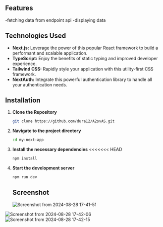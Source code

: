 

## Features
-fetching data from endpoint api
-displaying data

## Technologies Used

- **Next.js:** Leverage the power of this popular React framework to build a performant and scalable application.
- **TypeScript:** Enjoy the benefits of static typing and improved developer experience.
- **Tailwind CSS:** Rapidly style your application with this utility-first CSS framework.
- **NextAuth:** Integrate this powerful authentication library to handle all your authentication needs.

## Installation

1. **Clone the Repository**

    ```bash
    git clone https://github.com/dura12/A2svAS.git
    ```

2. **Navigate to the project directory**

    ```bash
    cd my-next-app
    ```

3. **Install the necessary dependencies**
<<<<<<< HEAD

    ```bash
    npm install
    ```

4. **Start the development server**

    ```bash
    npm run dev

    ```
    ## Screenshot

   ![Screenshot from 2024-08-28 17-41-51](https://github.com/user-attachments/assets/74fc263b-280f-435c-b635-d0cb172934fd)

![Screenshot from 2024-08-28 17-42-06](https://github.com/user-attachments/assets/6931d99a-85cf-4c8d-b600-f7e3cc51f802)
![Screenshot from 2024-08-28 17-42-15](https://github.com/user-attachments/assets/f1486177-a4cc-4196-9bfb-81c8121517cd)
